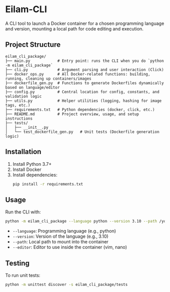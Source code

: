 # Eilam-CLI

A CLI tool to launch a Docker container for a chosen programming language and version, mounting a local path for code editing and execution.

## Project Structure

```
eilam_cli_package/
├── main.py            # Entry point: runs the CLI when you do `python -m eilam_cli_package`
├── cli.py             # Argument parsing and user interaction (Click)
├── docker_ops.py      # All Docker-related functions: building, running, cleaning up containers/images
├── dockerfile_gen.py  # Functions to generate Dockerfiles dynamically based on language/editor
├── config.py          # Central location for config, constants, and validation logic
├── utils.py           # Helper utilities (logging, hashing for image tags, etc.)
├── requirements.txt   # Python dependencies (docker, click, etc.)
├── README.md          # Project overview, usage, and setup instructions
├── tests/
│   ├── __init__.py
│   └── test_dockerfile_gen.py   # Unit tests (Dockerfile generation logic)
```

## Installation

1. Install Python 3.7+
2. Install Docker
3. Install dependencies:
   ```sh
   pip install -r requirements.txt
   ```

## Usage

Run the CLI with:

```sh
python -m eilam_cli_package --language python --version 3.10 --path /your/code/path --editor vim
```

- `--language`: Programming language (e.g., python)
- `--version`: Version of the language (e.g., 3.10)
- `--path`: Local path to mount into the container
- `--editor`: Editor to use inside the container (vim, nano)

## Testing

To run unit tests:

```sh
python -m unittest discover -s eilam_cli_package/tests
```
